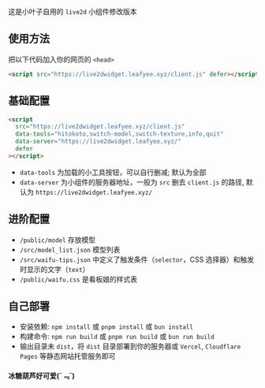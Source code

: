 这是小叶子自用的 `live2d` 小组件修改版本 

## 使用方法
把以下代码加入你的网页的 `<head>`

```html
<script src="https://live2dwidget.leafyee.xyz/client.js" defer></script>
```

## 基础配置
```html
<script
  src="https://live2dwidget.leafyee.xyz/client.js"
  data-tools="hitokoto,switch-model,switch-texture,info,quit"
  data-server="https://live2dwidget.leafyee.xyz/"
  defer
></script>
```

- `data-tools` 为加载的小工具按钮，可以自行删减; 默认为全部
- `data-server` 为小组件的服务器地址，一般为 `src` 删去 `client.js` 的路径, 默认为 `https://live2dwidget.leafyee.xyz/`

## 进阶配置
- `/public/model` 存放模型
- `/src/model_list.json` 模型列表
- `/src/waifu-tips.json` 中定义了触发条件（`selector`，CSS 选择器）和触发时显示的文字（`text`）
- `/public/waifu.css` 是看板娘的样式表

## 自己部署
- 安装依赖: `npm install` 或 `pnpm install` 或 `bun install`
- 构建命令: `npm run build` 或 `pnpm run build` 或 `bun run build`
- 输出目录未 `dist`，将 `dist` 目录部署到你的服务器或 `Vercel`, `Cloudflare Pages` 等静态网站托管服务即可

#### 冰糖葫芦好可爱(¯﹃¯)